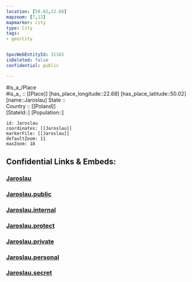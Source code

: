 ```yaml
---
location: [50.02,22.68] 
mapzoom: [7,12] 
mapmarker: city 
type: City
tags:
- geo/City


SpocWebEntityId: 31165
isDeleted: false
confidential: public

---
```

#is_a_/Place  
#is_a_ :: [[Place]] 
[has_place_longitude::22.68] 
[has_place_latitude::50.02] 
[name::Jaroslau] 
State ::  
Country :: [[Poland]]  
[StateId::] 
[Population::] 



```leaflet
id: Jaroslau
coordinates: [[Jaroslau]] 
markerFile: [[Jaroslau]] 
defaultZoom: 11 
maxZoom: 18
```


## Confidential Links & Embeds: 

### [Jaroslau](/_Standards/Earth/Continent/Europe/Europe~East/Poland/Provinces~Poland/Subcarpathian/City/Jaroslau.md) 

### [Jaroslau.public](/_public/Earth/Continent/Europe/Europe~East/Poland/Provinces~Poland/Subcarpathian/City/Jaroslau.public.md) 

### [Jaroslau.internal](/_internal/Earth/Continent/Europe/Europe~East/Poland/Provinces~Poland/Subcarpathian/City/Jaroslau.internal.md) 

### [Jaroslau.protect](/_protect/Earth/Continent/Europe/Europe~East/Poland/Provinces~Poland/Subcarpathian/City/Jaroslau.protect.md) 

### [Jaroslau.private](/_private/Earth/Continent/Europe/Europe~East/Poland/Provinces~Poland/Subcarpathian/City/Jaroslau.private.md) 

### [Jaroslau.personal](/_personal/Earth/Continent/Europe/Europe~East/Poland/Provinces~Poland/Subcarpathian/City/Jaroslau.personal.md) 

### [Jaroslau.secret](/_secret/Earth/Continent/Europe/Europe~East/Poland/Provinces~Poland/Subcarpathian/City/Jaroslau.secret.md)

